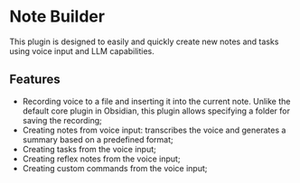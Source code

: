 # Note Builder

This plugin is designed to easily and quickly create new notes and tasks using voice input and LLM capabilities.

## Features

- Recording voice to a file and inserting it into the current note. Unlike the default core plugin in Obsidian, this plugin allows specifying a folder for saving the recording;
- Creating notes from voice input: transcribes the voice and generates a summary based on a predefined format;
- Creating tasks from the voice input;
- Creating reflex notes from the voice input;
- Creating custom commands from the voice input;
